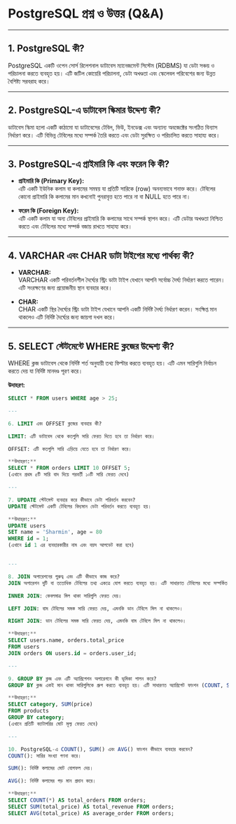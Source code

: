 # PostgreSQL প্রশ্ন ও উত্তর (Q&A)

---

## 1. PostgreSQL কী?
PostgreSQL একটি ওপেন সোর্স রিলেশনাল ডাটাবেস ম্যানেজমেন্ট সিস্টেম (RDBMS) যা ডেটা সঞ্চয় ও পরিচালনা করতে ব্যবহৃত হয়। এটি জটিল কোয়েরি পরিচালনা, ডেটা অখণ্ডতা এবং স্কেলেবল পরিবেশের জন্য উন্নত বৈশিষ্ট্য সরবরাহ করে।

---

## 2. PostgreSQL-এ ডাটাবেস স্কিমার উদ্দেশ্য কী?
ডাটাবেস স্কিমা হলো একটি কাঠামো যা ডাটাবেসের টেবিল, ভিউ, ইনডেক্স এবং অন্যান্য অবজেক্টের সংগঠিত বিন্যাস নির্ধারণ করে। এটি বিভিন্ন টেবিলের মধ্যে সম্পর্ক তৈরি করতে এবং ডেটা সুরক্ষিত ও পরিচালিত করতে সাহায্য করে।

---

## 3. PostgreSQL-এ প্রাইমারি কি এবং ফরেন কি কী?

- **প্রাইমারি কি (Primary Key):**  
  এটি একটি ইউনিক কলাম বা কলামের সমন্বয় যা প্রতিটি সারিকে (row) অনন্যভাবে শনাক্ত করে। টেবিলের কোনো প্রাইমারি কি কলামের মান কখনোই পুনরাবৃত্ত হতে পারে না বা NULL হতে পারে না।  

- **ফরেন কি (Foreign Key):**  
  এটি একটি কলাম যা অন্য টেবিলের প্রাইমারি কি কলামের সাথে সম্পর্ক স্থাপন করে। এটি ডেটার অখণ্ডতা নিশ্চিত করতে এবং টেবিলের মধ্যে সম্পর্ক বজায় রাখতে সাহায্য করে।

---

## 4. VARCHAR এবং CHAR ডাটা টাইপের মধ্যে পার্থক্য কী?
- **VARCHAR:**  
  VARCHAR একটি পরিবর্তনশীল দৈর্ঘ্যের স্ট্রিং ডাটা টাইপ যেখানে আপনি সর্বোচ্চ দৈর্ঘ্য নির্ধারণ করতে পারেন। এটি সংরক্ষণের জন্য প্রয়োজনীয় স্থান ব্যবহার করে।

- **CHAR:**  
  CHAR একটি স্থির দৈর্ঘ্যের স্ট্রিং ডাটা টাইপ যেখানে আপনি একটি নির্দিষ্ট দৈর্ঘ্য নির্ধারণ করেন। সংক্ষিপ্ত মান থাকলেও এটি নির্দিষ্ট দৈর্ঘ্যের জন্য জায়গা দখল করে।

---

## 5. SELECT স্টেটমেন্টে WHERE ক্লজের উদ্দেশ্য কী?

WHERE ক্লজ ডাটাবেস থেকে নির্দিষ্ট শর্ত অনুযায়ী তথ্য ফিল্টার করতে ব্যবহৃত হয়। এটি এমন সারিগুলি নির্বাচন করতে দেয় যা নির্দিষ্ট মানদণ্ড পূরণ করে।

**উদাহরণ:**  
```sql
SELECT * FROM users WHERE age > 25;

---

6. LIMIT এবং OFFSET ক্লজের ব্যবহার কী?

LIMIT: এটি ডাটাবেস থেকে কতগুলি সারি ফেরত দিতে হবে তা নির্ধারণ করে।

OFFSET: এটি কতগুলি সারি এড়িয়ে যেতে হবে তা নির্ধারণ করে।

**উদাহরণ:**  
SELECT * FROM orders LIMIT 10 OFFSET 5;
(এখানে প্রথম ৫টি সারি বাদ দিয়ে পরবর্তী ১০টি সারি ফেরত দেবে)

---

7. UPDATE স্টেটমেন্ট ব্যবহার করে কীভাবে ডেটা পরিবর্তন করবেন?
UPDATE স্টেটমেন্ট একটি টেবিলের বিদ্যমান ডেটা পরিবর্তন করতে ব্যবহৃত হয়।

**উদাহরণ:** 
UPDATE users
SET name = 'Sharmin', age = 80
WHERE id = 1;
(এখানে id 1 এর ব্যবহারকারীর নাম এবং বয়স আপডেট করা হবে)


---

8. JOIN অপারেশনের গুরুত্ব এবং এটি কীভাবে কাজ করে?
JOIN অপারেশন দুটি বা ততোধিক টেবিলের তথ্য একত্রে যোগ করতে ব্যবহৃত হয়। এটি সাধারণত টেবিলের মধ্যে সম্পর্কিত ডেটা বের করতে সাহায্য করে।

INNER JOIN: কেবলমাত্র মিল থাকা সারিগুলি ফেরত দেয়।

LEFT JOIN: বাম টেবিলের সমস্ত সারি ফেরত দেয়, এমনকি ডান টেবিলে মিল না থাকলেও।

RIGHT JOIN: ডান টেবিলের সমস্ত সারি ফেরত দেয়, এমনকি বাম টেবিলে মিল না থাকলেও।

**উদাহরণ:** 
SELECT users.name, orders.total_price
FROM users
JOIN orders ON users.id = orders.user_id;

---

9. GROUP BY ক্লজ এবং এটি অ্যাগ্রিগেশন অপারেশনে কী ভূমিকা পালন করে?
GROUP BY ক্লজ একই মান থাকা সারিগুলিকে গ্রুপ করতে ব্যবহৃত হয়। এটি সাধারণত অ্যাগ্রিগেট ফাংশন (COUNT, SUM, AVG) এর সাথে ব্যবহৃত হয়।

**উদাহরণ:** 
SELECT category, SUM(price)
FROM products
GROUP BY category;
(এখানে প্রতিটি ক্যাটাগরির মোট মূল্য ফেরত দেবে)

---

10. PostgreSQL-এ COUNT(), SUM() এবং AVG() ফাংশন কীভাবে ব্যবহার করবেন?
COUNT(): সারির সংখ্যা গণনা করে।

SUM(): নির্দিষ্ট কলামের মোট যোগফল দেয়।

AVG(): নির্দিষ্ট কলামের গড় মান প্রদান করে।

**উদাহরণ:** 
SELECT COUNT(*) AS total_orders FROM orders;  
SELECT SUM(total_price) AS total_revenue FROM orders;  
SELECT AVG(total_price) AS average_order FROM orders; 